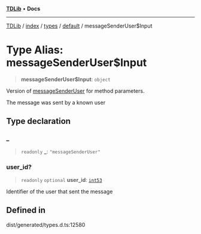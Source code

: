 [**TDLib**](../../../../../../README.md) • **Docs**

***

[TDLib](../../../../../../modules.md) / [index](../../../../../README.md) / [types](../../../README.md) / [default](../README.md) / messageSenderUser$Input

# Type Alias: messageSenderUser$Input

> **messageSenderUser$Input**: `object`

Version of [messageSenderUser](messageSenderUser.md) for method parameters.

The message was sent by a known user

## Type declaration

### \_

> `readonly` **\_**: `"messageSenderUser"`

### user\_id?

> `readonly` `optional` **user\_id**: [`int53`](int53.md)

Identifier of the user that sent the message

## Defined in

dist/generated/types.d.ts:12580
